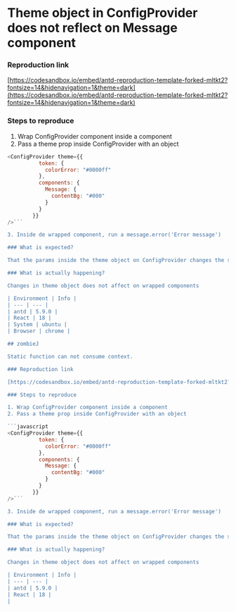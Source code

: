# Theme object in ConfigProvider does not reflect on Message component

### Reproduction link

[https://codesandbox.io/embed/antd-reproduction-template-forked-mltkt2?fontsize=14&hidenavigation=1&theme=dark](https://codesandbox.io/embed/antd-reproduction-template-forked-mltkt2?fontsize=14&hidenavigation=1&theme=dark)

### Steps to reproduce

1. Wrap ConfigProvider component inside a component
2. Pass a theme prop inside ConfigProvider with an object

````javascript
<ConfigProvider theme={{
          token: {
            colorError: "#0000ff"
          },
          components: {
            Message: {
              contentBg: "#000"
            }
          }
        }}
/>```

3. Inside de wrapped component, run a message.error('Error message')

### What is expected?

That the params inside the theme object on ConfigProvider changes the style of ant wrapped components

### What is actually happening?

Changes in theme object does not affect on wrapped components

| Environment | Info |
| --- | --- |
| antd | 5.9.0 |
| React | 18 |
| System | ubuntu |
| Browser | chrome |

## zombieJ

Static function can not consume context.

### Reproduction link

[https://codesandbox.io/embed/antd-reproduction-template-forked-mltkt2?fontsize=14&hidenavigation=1&theme=dark](https://codesandbox.io/embed/antd-reproduction-template-forked-mltkt2?fontsize=14&hidenavigation=1&theme=dark)

### Steps to reproduce

1. Wrap ConfigProvider component inside a component
2. Pass a theme prop inside ConfigProvider with an object

```javascript
<ConfigProvider theme={{
          token: {
            colorError: "#0000ff"
          },
          components: {
            Message: {
              contentBg: "#000"
            }
          }
        }}
/>```

3. Inside de wrapped component, run a message.error('Error message')

### What is expected?

That the params inside the theme object on ConfigProvider changes the style of ant wrapped components

### What is actually happening?

Changes in theme object does not affect on wrapped components

| Environment | Info |
| --- | --- |
| antd | 5.9.0 |
| React | 18 |
|
````
